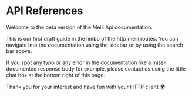 # API References

Welcome to the beta version of the Meili Api documentation.

This is our first draft guide in the limbo of the http meili routes.
You can navigate into the documentation using the sidebar or by using the search bar above.

If you spot any typo or any error in the documentation like a miss-documented response body for example,
please contact us using the little chat box at the bottom right of this page.

Thank you for your interest and have fun with your HTTP client 🌍

